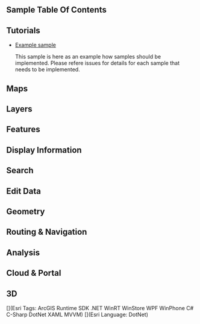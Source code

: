 ## Sample Table Of Contents
## Tutorials

* [Example sample](https:\github.com/Esri/arcgis-runtime-samples-dotnet/tree/v.next/src/desktop/ArcGISRuntime.Desktop.Samples/Samples/Layers/ExampleSample)

    This sample is here as an example how samples should be implemented. Please refere issues for details for each sample that needs to be implemented.

## Maps

## Layers

## Features

## Display Information

## Search

## Edit Data

## Geometry

## Routing & Navigation

## Analysis

## Cloud & Portal

## 3D



[](Esri Tags: ArcGIS Runtime SDK .NET WinRT WinStore WPF WinPhone C# C-Sharp DotNet XAML MVVM)
[](Esri Language: DotNet)
